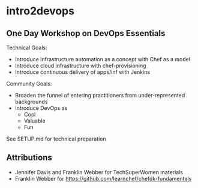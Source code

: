 # intro2devops

## One Day Workshop on DevOps Essentials

Technical Goals:
- Introduce infrastructure automation as a concept with Chef as a model
- Introduce cloud infrastructure with chef-provisioning
- Introduce continuous delivery of apps/inf with Jenkins

Community Goals:
- Broaden the funnel of entering practitioners from under-represented backgrounds
- Introduce DevOps as
  - Cool
  - Valuable
  - Fun

See SETUP.md for technical preparation

## Attributions

* Jennifer Davis and Franklin Webber for TechSuperWomen materials
* Franklin Webber for https://github.com/learnchef/chefdk-fundamentals
